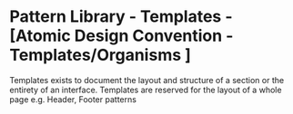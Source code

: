 # Pattern Library - Templates - [Atomic Design Convention - Templates/Organisms ]

Templates exists to document the layout and structure of a section or the entirety of an interface.
Templates are reserved for the layout of a whole page e.g. Header, Footer patterns
